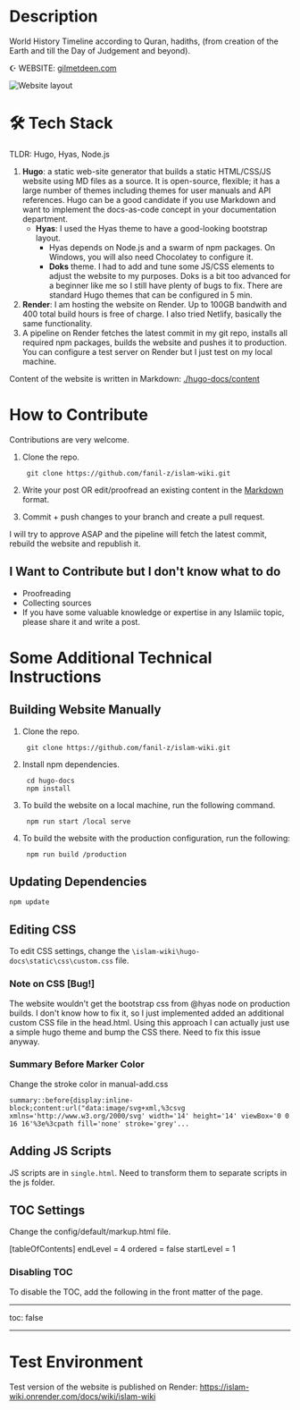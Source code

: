 
# Description

World History Timeline according to Quran, hadiths,  (from creation of the Earth and till the Day of Judgement and beyond).

☪️ WEBSITE: [gilmetdeen.com](https://gilmetdeen.com/islam-wiki/)

![Website layout](https://github.com/fanil-z/islam-wiki/blob/master/website-layout.png?raw=true)

# 🛠 Tech Stack

TLDR: Hugo, Hyas, Node.js

1. **Hugo**: a static web-site generator that builds a static HTML/CSS/JS website using MD files as a source. It is open-source, flexible; it has a large number of themes including themes for user manuals and API references. Hugo can be a good candidate if you use Markdown and want to implement the docs-as-code concept in your documentation department.
	- **Hyas**: I used the Hyas theme to have a good-looking bootstrap layout.
		- Hyas depends on Node.js and a swarm of npm packages. On Windows, you will also need Chocolatey to configure it.
		- **Doks** theme. I had to add and tune some JS/CSS elements to adjust the website to my purposes. Doks is a bit too advanced for a beginner like me so I still have plenty of bugs to fix. There are standard Hugo themes that can be configured in 5 min.
2. **Render**: I am hosting the website on Render. Up to 100GB bandwith and 400 total build hours is free of charge. I also tried Netlify, basically the same functionality.
3. A pipeline on Render fetches the latest commit in my git repo, installs all required npm packages, builds the website and pushes it to production. You can configure a test server on Render but I just test on my local machine.

Content of the website is written in Markdown: [./hugo-docs/content](https://github.com/fanil-z/islam-wiki/tree/master/hugo-docs/content)

# How to Contribute

Contributions are very welcome.

1. Clone the repo.

		git clone https://github.com/fanil-z/islam-wiki.git

2. Write your post OR edit/proofread an existing content in the [Markdown](https://www.markdownguide.org/basic-syntax/) format.

3. Commit + push changes to your branch and create a pull request.

I will try to approve ASAP and the pipeline will fetch the latest commit, rebuild the website and republish it.

## I Want to Contribute but I don't know what to do

* Proofreading
* Collecting sources
* If you have some valuable knowledge or expertise in any Islamiic topic, please share it and write a post.

# Some Additional Technical Instructions

## Building Website Manually

1. Clone the repo.

		git clone https://github.com/fanil-z/islam-wiki.git

2. Install npm dependencies.

    	cd hugo-docs
    	npm install

3. To build the website on a local machine, run the following command.
	
	    npm run start /local serve

4. To build the website with the production configuration, run the following: 

	    npm run build /production

## Updating Dependencies

    npm update

## Editing CSS

To edit CSS settings, change the `\islam-wiki\hugo-docs\static\css\custom.css` file.

### Note on CSS [Bug!]

The website wouldn't get the bootstrap css from @hyas node on production builds. I don't know how to fix it, so I just implemented added an additional custom CSS file in the head.html. Using this approach I can actually just use a simple hugo theme and bump the CSS there. Need to fix this issue anyway.

### Summary Before Marker Color

Change the stroke color in manual-add.css

```
summary::before{display:inline-block;content:url("data:image/svg+xml,%3csvg xmlns='http://www.w3.org/2000/svg' width='14' height='14' viewBox='0 0 16 16'%3e%3cpath fill='none' stroke='grey'...
```

## Adding JS Scripts

JS scripts are in `single.html`. Need to transform them to separate scripts in the js folder.

## TOC Settings

Change the config/default/markup.html file.

[tableOfContents]
  endLevel = 4
  ordered = false
  startLevel = 1

### Disabling TOC

To disable the TOC, add the following in the front matter of the page.

---
toc: false

---


# Test Environment

Test version of the website is published on Render: https://islam-wiki.onrender.com/docs/wiki/islam-wiki